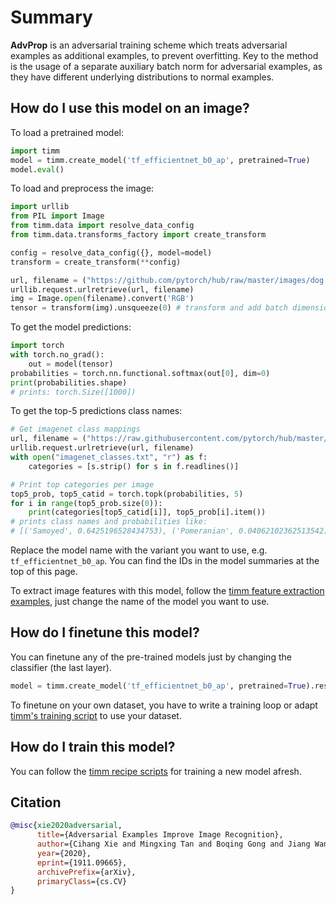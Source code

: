 # Summary

**AdvProp** is an adversarial training scheme which treats adversarial examples as additional examples, to prevent overfitting. Key to the method is the usage of a separate auxiliary batch norm for adversarial examples, as they have different underlying distributions to normal examples.

## How do I use this model on an image?
To load a pretrained model:

```python
import timm
model = timm.create_model('tf_efficientnet_b0_ap', pretrained=True)
model.eval()
```

To load and preprocess the image:
```python 
import urllib
from PIL import Image
from timm.data import resolve_data_config
from timm.data.transforms_factory import create_transform

config = resolve_data_config({}, model=model)
transform = create_transform(**config)

url, filename = ("https://github.com/pytorch/hub/raw/master/images/dog.jpg", "dog.jpg")
urllib.request.urlretrieve(url, filename)
img = Image.open(filename).convert('RGB')
tensor = transform(img).unsqueeze(0) # transform and add batch dimension
```

To get the model predictions:
```python
import torch
with torch.no_grad():
    out = model(tensor)
probabilities = torch.nn.functional.softmax(out[0], dim=0)
print(probabilities.shape)
# prints: torch.Size([1000])
```

To get the top-5 predictions class names:
```python
# Get imagenet class mappings
url, filename = ("https://raw.githubusercontent.com/pytorch/hub/master/imagenet_classes.txt", "imagenet_classes.txt")
urllib.request.urlretrieve(url, filename) 
with open("imagenet_classes.txt", "r") as f:
    categories = [s.strip() for s in f.readlines()]

# Print top categories per image
top5_prob, top5_catid = torch.topk(probabilities, 5)
for i in range(top5_prob.size(0)):
    print(categories[top5_catid[i]], top5_prob[i].item())
# prints class names and probabilities like:
# [('Samoyed', 0.6425196528434753), ('Pomeranian', 0.04062102362513542), ('keeshond', 0.03186424449086189), ('white wolf', 0.01739676296710968), ('Eskimo dog', 0.011717947199940681)]
```

Replace the model name with the variant you want to use, e.g. `tf_efficientnet_b0_ap`. You can find the IDs in the model summaries at the top of this page.

To extract image features with this model, follow the [timm feature extraction examples](https://rwightman.github.io/pytorch-image-models/feature_extraction/), just change the name of the model you want to use.

## How do I finetune this model?
You can finetune any of the pre-trained models just by changing the classifier (the last layer).
```python
model = timm.create_model('tf_efficientnet_b0_ap', pretrained=True).reset_classifier(NUM_FINETUNE_CLASSES)
```
To finetune on your own dataset, you have to write a training loop or adapt [timm's training
script](https://github.com/rwightman/pytorch-image-models/blob/master/train.py) to use your dataset.

## How do I train this model?

You can follow the [timm recipe scripts](https://rwightman.github.io/pytorch-image-models/scripts/) for training a new model afresh.

## Citation

```BibTeX
@misc{xie2020adversarial,
      title={Adversarial Examples Improve Image Recognition}, 
      author={Cihang Xie and Mingxing Tan and Boqing Gong and Jiang Wang and Alan Yuille and Quoc V. Le},
      year={2020},
      eprint={1911.09665},
      archivePrefix={arXiv},
      primaryClass={cs.CV}
}
```

<!--
Type: model-index
Collections:
- Name: AdvProp
  Paper:
    Title: Adversarial Examples Improve Image Recognition
    URL: https://paperswithcode.com/paper/adversarial-examples-improve-image
Models:
- Name: tf_efficientnet_b0_ap
  In Collection: AdvProp
  Metadata:
    FLOPs: 488688572
    Parameters: 5290000
    File Size: 21385973
    Architecture:
    - 1x1 Convolution
    - Average Pooling
    - Batch Normalization
    - Convolution
    - Dense Connections
    - Dropout
    - Inverted Residual Block
    - Squeeze-and-Excitation Block
    - Swish
    Tasks:
    - Image Classification
    Training Techniques:
    - AdvProp
    - AutoAugment
    - Label Smoothing
    - RMSProp
    - Stochastic Depth
    - Weight Decay
    Training Data:
    - ImageNet
    ID: tf_efficientnet_b0_ap
    LR: 0.256
    Epochs: 350
    Crop Pct: '0.875'
    Momentum: 0.9
    Batch Size: 2048
    Image Size: '224'
    Weight Decay: 1.0e-05
    Interpolation: bicubic
    RMSProp Decay: 0.9
    Label Smoothing: 0.1
    BatchNorm Momentum: 0.99
  Code: https://github.com/rwightman/pytorch-image-models/blob/9a25fdf3ad0414b4d66da443fe60ae0aa14edc84/timm/models/efficientnet.py#L1334
  Weights: https://github.com/rwightman/pytorch-image-models/releases/download/v0.1-weights/tf_efficientnet_b0_ap-f262efe1.pth
  Results:
  - Task: Image Classification
    Dataset: ImageNet
    Metrics:
      Top 1 Accuracy: 77.1%
      Top 5 Accuracy: 93.26%
- Name: tf_efficientnet_b1_ap
  In Collection: AdvProp
  Metadata:
    FLOPs: 883633200
    Parameters: 7790000
    File Size: 31515350
    Architecture:
    - 1x1 Convolution
    - Average Pooling
    - Batch Normalization
    - Convolution
    - Dense Connections
    - Dropout
    - Inverted Residual Block
    - Squeeze-and-Excitation Block
    - Swish
    Tasks:
    - Image Classification
    Training Techniques:
    - AdvProp
    - AutoAugment
    - Label Smoothing
    - RMSProp
    - Stochastic Depth
    - Weight Decay
    Training Data:
    - ImageNet
    ID: tf_efficientnet_b1_ap
    LR: 0.256
    Epochs: 350
    Crop Pct: '0.882'
    Momentum: 0.9
    Batch Size: 2048
    Image Size: '240'
    Weight Decay: 1.0e-05
    Interpolation: bicubic
    RMSProp Decay: 0.9
    Label Smoothing: 0.1
    BatchNorm Momentum: 0.99
  Code: https://github.com/rwightman/pytorch-image-models/blob/9a25fdf3ad0414b4d66da443fe60ae0aa14edc84/timm/models/efficientnet.py#L1344
  Weights: https://github.com/rwightman/pytorch-image-models/releases/download/v0.1-weights/tf_efficientnet_b1_ap-44ef0a3d.pth
  Results:
  - Task: Image Classification
    Dataset: ImageNet
    Metrics:
      Top 1 Accuracy: 79.28%
      Top 5 Accuracy: 94.3%
- Name: tf_efficientnet_b2_ap
  In Collection: AdvProp
  Metadata:
    FLOPs: 1234321170
    Parameters: 9110000
    File Size: 36800745
    Architecture:
    - 1x1 Convolution
    - Average Pooling
    - Batch Normalization
    - Convolution
    - Dense Connections
    - Dropout
    - Inverted Residual Block
    - Squeeze-and-Excitation Block
    - Swish
    Tasks:
    - Image Classification
    Training Techniques:
    - AdvProp
    - AutoAugment
    - Label Smoothing
    - RMSProp
    - Stochastic Depth
    - Weight Decay
    Training Data:
    - ImageNet
    ID: tf_efficientnet_b2_ap
    LR: 0.256
    Epochs: 350
    Crop Pct: '0.89'
    Momentum: 0.9
    Batch Size: 2048
    Image Size: '260'
    Weight Decay: 1.0e-05
    Interpolation: bicubic
    RMSProp Decay: 0.9
    Label Smoothing: 0.1
    BatchNorm Momentum: 0.99
  Code: https://github.com/rwightman/pytorch-image-models/blob/9a25fdf3ad0414b4d66da443fe60ae0aa14edc84/timm/models/efficientnet.py#L1354
  Weights: https://github.com/rwightman/pytorch-image-models/releases/download/v0.1-weights/tf_efficientnet_b2_ap-2f8e7636.pth
  Results:
  - Task: Image Classification
    Dataset: ImageNet
    Metrics:
      Top 1 Accuracy: 80.3%
      Top 5 Accuracy: 95.03%
- Name: tf_efficientnet_b3_ap
  In Collection: AdvProp
  Metadata:
    FLOPs: 2275247568
    Parameters: 12230000
    File Size: 49384538
    Architecture:
    - 1x1 Convolution
    - Average Pooling
    - Batch Normalization
    - Convolution
    - Dense Connections
    - Dropout
    - Inverted Residual Block
    - Squeeze-and-Excitation Block
    - Swish
    Tasks:
    - Image Classification
    Training Techniques:
    - AdvProp
    - AutoAugment
    - Label Smoothing
    - RMSProp
    - Stochastic Depth
    - Weight Decay
    Training Data:
    - ImageNet
    ID: tf_efficientnet_b3_ap
    LR: 0.256
    Epochs: 350
    Crop Pct: '0.904'
    Momentum: 0.9
    Batch Size: 2048
    Image Size: '300'
    Weight Decay: 1.0e-05
    Interpolation: bicubic
    RMSProp Decay: 0.9
    Label Smoothing: 0.1
    BatchNorm Momentum: 0.99
  Code: https://github.com/rwightman/pytorch-image-models/blob/9a25fdf3ad0414b4d66da443fe60ae0aa14edc84/timm/models/efficientnet.py#L1364
  Weights: https://github.com/rwightman/pytorch-image-models/releases/download/v0.1-weights/tf_efficientnet_b3_ap-aad25bdd.pth
  Results:
  - Task: Image Classification
    Dataset: ImageNet
    Metrics:
      Top 1 Accuracy: 81.82%
      Top 5 Accuracy: 95.62%
- Name: tf_efficientnet_b4_ap
  In Collection: AdvProp
  Metadata:
    FLOPs: 5749638672
    Parameters: 19340000
    File Size: 77993585
    Architecture:
    - 1x1 Convolution
    - Average Pooling
    - Batch Normalization
    - Convolution
    - Dense Connections
    - Dropout
    - Inverted Residual Block
    - Squeeze-and-Excitation Block
    - Swish
    Tasks:
    - Image Classification
    Training Techniques:
    - AdvProp
    - AutoAugment
    - Label Smoothing
    - RMSProp
    - Stochastic Depth
    - Weight Decay
    Training Data:
    - ImageNet
    ID: tf_efficientnet_b4_ap
    LR: 0.256
    Epochs: 350
    Crop Pct: '0.922'
    Momentum: 0.9
    Batch Size: 2048
    Image Size: '380'
    Weight Decay: 1.0e-05
    Interpolation: bicubic
    RMSProp Decay: 0.9
    Label Smoothing: 0.1
    BatchNorm Momentum: 0.99
  Code: https://github.com/rwightman/pytorch-image-models/blob/9a25fdf3ad0414b4d66da443fe60ae0aa14edc84/timm/models/efficientnet.py#L1374
  Weights: https://github.com/rwightman/pytorch-image-models/releases/download/v0.1-weights/tf_efficientnet_b4_ap-dedb23e6.pth
  Results:
  - Task: Image Classification
    Dataset: ImageNet
    Metrics:
      Top 1 Accuracy: 83.26%
      Top 5 Accuracy: 96.39%
- Name: tf_efficientnet_b5_ap
  In Collection: AdvProp
  Metadata:
    FLOPs: 13176501888
    Parameters: 30390000
    File Size: 122403150
    Architecture:
    - 1x1 Convolution
    - Average Pooling
    - Batch Normalization
    - Convolution
    - Dense Connections
    - Dropout
    - Inverted Residual Block
    - Squeeze-and-Excitation Block
    - Swish
    Tasks:
    - Image Classification
    Training Techniques:
    - AdvProp
    - AutoAugment
    - Label Smoothing
    - RMSProp
    - Stochastic Depth
    - Weight Decay
    Training Data:
    - ImageNet
    ID: tf_efficientnet_b5_ap
    LR: 0.256
    Epochs: 350
    Crop Pct: '0.934'
    Momentum: 0.9
    Batch Size: 2048
    Image Size: '456'
    Weight Decay: 1.0e-05
    Interpolation: bicubic
    RMSProp Decay: 0.9
    Label Smoothing: 0.1
    BatchNorm Momentum: 0.99
  Code: https://github.com/rwightman/pytorch-image-models/blob/9a25fdf3ad0414b4d66da443fe60ae0aa14edc84/timm/models/efficientnet.py#L1384
  Weights: https://github.com/rwightman/pytorch-image-models/releases/download/v0.1-weights/tf_efficientnet_b5_ap-9e82fae8.pth
  Results:
  - Task: Image Classification
    Dataset: ImageNet
    Metrics:
      Top 1 Accuracy: 84.25%
      Top 5 Accuracy: 96.97%
- Name: tf_efficientnet_b6_ap
  In Collection: AdvProp
  Metadata:
    FLOPs: 24180518488
    Parameters: 43040000
    File Size: 173237466
    Architecture:
    - 1x1 Convolution
    - Average Pooling
    - Batch Normalization
    - Convolution
    - Dense Connections
    - Dropout
    - Inverted Residual Block
    - Squeeze-and-Excitation Block
    - Swish
    Tasks:
    - Image Classification
    Training Techniques:
    - AdvProp
    - AutoAugment
    - Label Smoothing
    - RMSProp
    - Stochastic Depth
    - Weight Decay
    Training Data:
    - ImageNet
    ID: tf_efficientnet_b6_ap
    LR: 0.256
    Epochs: 350
    Crop Pct: '0.942'
    Momentum: 0.9
    Batch Size: 2048
    Image Size: '528'
    Weight Decay: 1.0e-05
    Interpolation: bicubic
    RMSProp Decay: 0.9
    Label Smoothing: 0.1
    BatchNorm Momentum: 0.99
  Code: https://github.com/rwightman/pytorch-image-models/blob/9a25fdf3ad0414b4d66da443fe60ae0aa14edc84/timm/models/efficientnet.py#L1394
  Weights: https://github.com/rwightman/pytorch-image-models/releases/download/v0.1-weights/tf_efficientnet_b6_ap-4ffb161f.pth
  Results:
  - Task: Image Classification
    Dataset: ImageNet
    Metrics:
      Top 1 Accuracy: 84.79%
      Top 5 Accuracy: 97.14%
- Name: tf_efficientnet_b7_ap
  In Collection: AdvProp
  Metadata:
    FLOPs: 48205304880
    Parameters: 66349999
    File Size: 266850607
    Architecture:
    - 1x1 Convolution
    - Average Pooling
    - Batch Normalization
    - Convolution
    - Dense Connections
    - Dropout
    - Inverted Residual Block
    - Squeeze-and-Excitation Block
    - Swish
    Tasks:
    - Image Classification
    Training Techniques:
    - AdvProp
    - AutoAugment
    - Label Smoothing
    - RMSProp
    - Stochastic Depth
    - Weight Decay
    Training Data:
    - ImageNet
    ID: tf_efficientnet_b7_ap
    LR: 0.256
    Epochs: 350
    Crop Pct: '0.949'
    Momentum: 0.9
    Batch Size: 2048
    Image Size: '600'
    Weight Decay: 1.0e-05
    Interpolation: bicubic
    RMSProp Decay: 0.9
    Label Smoothing: 0.1
    BatchNorm Momentum: 0.99
  Code: https://github.com/rwightman/pytorch-image-models/blob/9a25fdf3ad0414b4d66da443fe60ae0aa14edc84/timm/models/efficientnet.py#L1405
  Weights: https://github.com/rwightman/pytorch-image-models/releases/download/v0.1-weights/tf_efficientnet_b7_ap-ddb28fec.pth
  Results:
  - Task: Image Classification
    Dataset: ImageNet
    Metrics:
      Top 1 Accuracy: 85.12%
      Top 5 Accuracy: 97.25%
- Name: tf_efficientnet_b8_ap
  In Collection: AdvProp
  Metadata:
    FLOPs: 80962956270
    Parameters: 87410000
    File Size: 351412563
    Architecture:
    - 1x1 Convolution
    - Average Pooling
    - Batch Normalization
    - Convolution
    - Dense Connections
    - Dropout
    - Inverted Residual Block
    - Squeeze-and-Excitation Block
    - Swish
    Tasks:
    - Image Classification
    Training Techniques:
    - AdvProp
    - AutoAugment
    - Label Smoothing
    - RMSProp
    - Stochastic Depth
    - Weight Decay
    Training Data:
    - ImageNet
    ID: tf_efficientnet_b8_ap
    LR: 0.128
    Epochs: 350
    Crop Pct: '0.954'
    Momentum: 0.9
    Batch Size: 2048
    Image Size: '672'
    Weight Decay: 1.0e-05
    Interpolation: bicubic
    RMSProp Decay: 0.9
    Label Smoothing: 0.1
    BatchNorm Momentum: 0.99
  Code: https://github.com/rwightman/pytorch-image-models/blob/9a25fdf3ad0414b4d66da443fe60ae0aa14edc84/timm/models/efficientnet.py#L1416
  Weights: https://github.com/rwightman/pytorch-image-models/releases/download/v0.1-weights/tf_efficientnet_b8_ap-00e169fa.pth
  Results:
  - Task: Image Classification
    Dataset: ImageNet
    Metrics:
      Top 1 Accuracy: 85.37%
      Top 5 Accuracy: 97.3%
-->